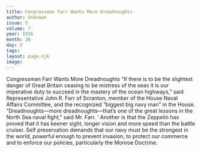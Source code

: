 ```yaml
---
title: Congressman Farr Wants More Dreadnoughts
author: Unknown
issue: 5
volume: 7
year: 1916
month: 26
day: V
tags:
layout: page.njk
image:
---
```

Congressman Farr Wants More Dreadnoughts       “If there is to be the slightest danger of Great Britain ceasing to be mistress of the seas it is our imperative duty to succeed in the mastery of the ocean highways,” said Representative John R. Farr of Scranton, member of the House Naval Affairs Committee, and the recognized “biggest big navy man” in the House.       “Dreadnoughts—more dreadnoughts—that’s one of the great lessons in the North Sea naval fight,” said Mr. Farr. ‘ Another is that the Zeppelin has proved that it has keener sight, longer vision and more speed than the battle cruiser. Self preservation demands that our navy must be the strongest in the world, powerful enough to prevent invasion, to protect our commerce and to enforce our policies, particularly the Monroe Doctrine.    


